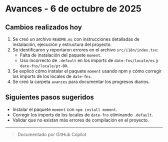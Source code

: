 # Avances - 6 de octubre de 2025

## Cambios realizados hoy

1. Se creó un archivo `README.mc` con instrucciones detalladas de instalación, ejecución y estructura del proyecto.
2. Se identificaron y reportaron errores en el archivo `src/i18n/index.tsx`:
   - Falta de instalación del paquete `moment`.
   - Uso incorrecto de `.default` en los imports de `date-fns/locale/es` y `date-fns/locale/pt-BR`.
3. Se explicó cómo instalar el paquete `moment` usando npm y cómo corregir los imports de los locales de `date-fns`.
4. Se creó la carpeta `avances` para documentar los progresos diarios.

## Siguientes pasos sugeridos

- Instalar el paquete `moment` con `npm install moment`.
- Corregir los imports de los locales de `date-fns` eliminando `.default`.
- Validar que no existan más errores de compilación en el proyecto.

---

> Documentado por GitHub Copilot
